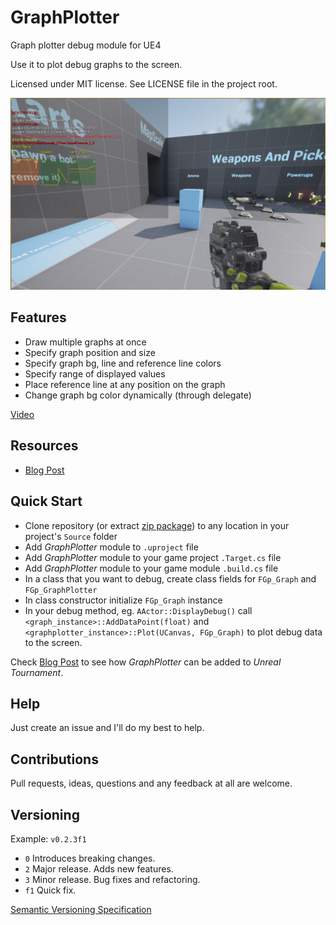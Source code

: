# GraphPlotter
Graph plotter debug module for UE4

Use it to plot debug graphs to the screen.

Licensed under MIT license. See LICENSE file in the project root.

![AnimationPath Tools](/Resources/cover_screenshot.png?raw=true "UE4 GraphPlotter graphs in Unreal Tournament")

Features
--------

- Draw multiple graphs at once
- Specify graph position and size
- Specify graph bg, line and reference line colors
- Specify range of displayed values
- Place reference line at any position on the graph
- Change graph bg color dynamically (through delegate)

[Video](https://youtu.be/AEIqbp3qvms "UE4 GraphPlotter module")<br>

Resources
---
* [Blog Post](https://wordpress.com/post/bartlomiejwolk.wordpress.com/1174)    

Quick Start
------------------

- Clone repository (or extract [zip package](https://github.com/bartlomiejwolk/GraphPlotter/archive/master.zip)) to any location in your project's `Source` folder
- Add _GraphPlotter_ module to `.uproject` file
- Add _GraphPlotter_ module to your game project  `.Target.cs` file
- Add _GraphPlotter_ module to your game module `.build.cs` file
- In a class that you want to debug, create class fields for `FGp_Graph` and `FGp_GraphPlotter`
- In class constructor initialize `FGp_Graph` instance
- In your debug method, eg. `AActor::DisplayDebug()` call `<graph_instance>::AddDataPoint(float)` and `<graphplotter_instance>::Plot(UCanvas, FGp_Graph)`
to plot debug data to the screen.

Check [Blog Post](https://wordpress.com/post/bartlomiejwolk.wordpress.com/1174) to see how _GraphPlotter_ can be added to _Unreal Tournament_.

Help
-----

Just create an issue and I'll do my best to help.

Contributions
------------

Pull requests, ideas, questions and any feedback at all are welcome.

Versioning
----------

Example: `v0.2.3f1`

- `0` Introduces breaking changes.
- `2` Major release. Adds new features.
- `3` Minor release. Bug fixes and refactoring.
- `f1` Quick fix.

[Semantic Versioning Specification](http://semver.org/)
